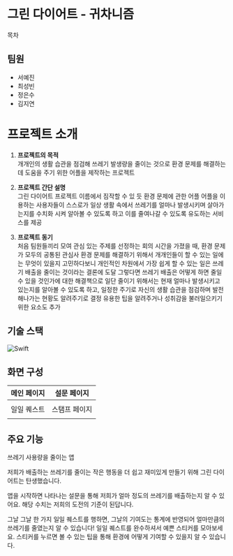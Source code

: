 # 그린 다이어트 - 귀차니즘 
<center></center>



목차</br>

## 팀원
- 서예진
- 최성빈
- 정은수
- 김지연

# 프로젝트 소개
1. **프로젝트의 목적**</br>
    개개인의 생활 습관을 점검해 쓰레기 발생량을 줄이는 것으로 환경 문제를 해결하는 데 도움을 주기 위한 어플을 제작하는 프로젝트
    

2. **프로젝트 간단 설명**</br>
    그린 다이어트
    프로젝트 이름에서 짐작할 수 있 듯 환경 문제에 관한 어플
    어플을 이용하는 사용자들이 스스로가 일상 생활 속에서 쓰레기를 얼마나 발생시키며 살아가는지를
    수치화 시켜 알아볼 수 있도록 하고 이를 줄여나갈 수 있도록 유도하는 서비스를 제공

3. **프로젝트 동기**</br>
    처음 팀원들끼리 모여 관심 있는 주제를 선정하는 회의 시간을 가졌을 때, 환경 문제가 모두의 공통된 관심사
    환경 문제를 해결하기 위해서 개개인들이 할 수 있는 일에는 무엇이 있을지 고민하다보니 개인적인 차원에서 가장 쉽게
    할 수 있는 일은 쓰레기 배출을 줄이는 것이라는 결론에 도달
    그렇다면 쓰레기 배출은 어떻게 하면 줄일 수 있을 것인가에 대한 해결책으로 일단 줄이기 위해서는 현재 얼마나 발생시키고
    있는지를 알아볼 수 있도록 하고, 일정한 주기로 자신의 생활 습관을 점검하며 발전해나가는 현황도 알려주기로 결정
    유용한 팁을 알려주거나 성취감을 불러일으키기 위한 요소도 추가

## 기술 스택
![Swift](https://img.shields.io/badge/swift-F54A2A?style=for-the-badge&logo=swift&logoColor=white)

## 화면 구성
 
|메인 페이지|설문 페이지|
|------------|------------|
||
|일일 퀘스트|스탬프 페이지|
||




## 주요 기능


쓰레기 사용량을 줄이는 앱

저희가 배출하는 쓰레기를 줄이는 작은 행동을 더 쉽고 재미있게 만들기 위해
그린 다이어트는 탄생했습니다.

앱을 시작하면 나타나는 설문을 통해 저희가 얼마 정도의 쓰레기를 배출하는지 알 수 있어요. 해당 수치는 저희의 도전의 기준이 된답니다.

그날 그날 한 가지 일일 퀘스트를 행하면, 그날의 기여도는 통계에 반영되어 얼마만큼의 쓰레기를 줄였는지 알 수 있습니다!
일일 퀘스트를 완수하셔서 예쁜 스티커를 모아보세요. 스티커를 누르면 볼 수 있는 팁을 통해 환경에 어떻게 기여할 수 있을지 알 수 있습니다.
